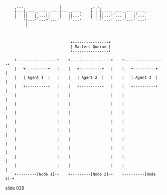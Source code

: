         
        ,---.               |             ,-.-.
        |---|,---.,---.,---.|---.,---.    | | |,---.,---.,---.,---.
        |   ||   |,---||    |   ||---'    | | ||---'`---.|   |`---.
        `   '|---'`---^`---'`   '`---'    ` ' '`---'`---'`---'`---'
             |



                                 +----------------+
                                 | Masters Quorum |
                                 +----------------+

        +------------------+    +------------------+    +------------------+
        |   +----------+   |    |   +----------+   |    |   +----------+   |
        |   | Agent 1  |   |    |   | Agent 2  |   |    |   | Agent 3  |   |
        |   +----------+   |    |   +----------+   |    |   +----------+   |
        |                  |    |                  |    |                  |
        |                  |    |                  |    |                  |
        |                  |    |                  |    |                  |
        |                  |    |                  |    |                  |
        |                  |    |                  |    |                  |
        |                  |    |                  |    |                  |
        |                  |    |                  |    |                  |
        |                  |    |                  |    |                  |
        |                  |    |                  |    |                  |
        +---------[Node 1]-+    +---------[Node 2]-+    +---------[Node 3]-+
















































































slide 029
